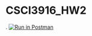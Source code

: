 # CSCI3916_HW2
.
[![Run in Postman](https://run.pstmn.io/button.svg)](https://app.getpostman.com/run-collection/fa6fc1fc2640695dd2ee)